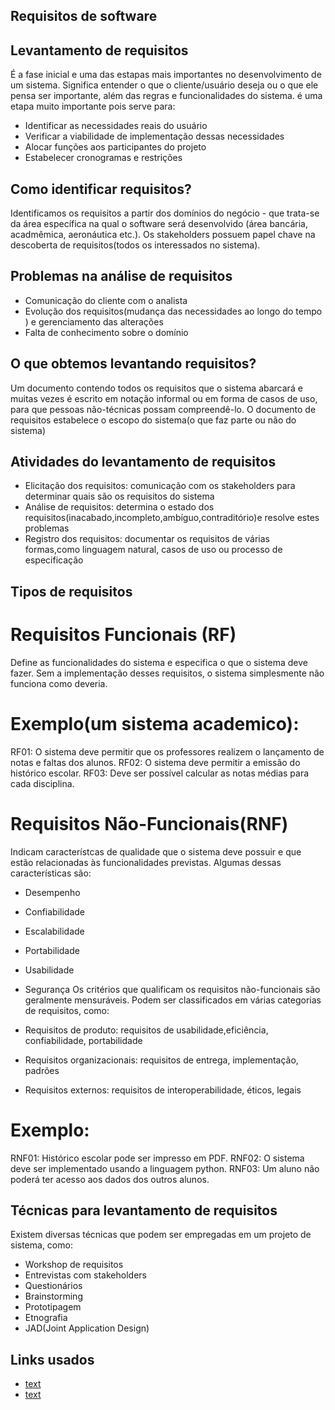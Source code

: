 ## Requisitos de software

## Levantamento de requisitos

É a fase inicial e uma das estapas mais importantes no desenvolvimento de um sistema. Significa entender o que o cliente/usuário deseja ou o que ele pensa ser importante, além das regras e funcionalidades do sistema. é uma etapa muito importante pois serve para:

* Identificar as necessidades reais do usuário
* Verificar a viabilidade de implementação dessas necessidades 
* Alocar funções aos participantes do projeto
* Estabelecer cronogramas e restrições

## Como identificar requisitos? 

Identificamos os requisitos a partir dos domínios do negócio - que trata-se da área específica na qual o software será desenvolvido (área bancária, acadmêmica, aeronáutica etc.). Os stakeholders possuem papel chave na descoberta de requisitos(todos os interessados no sistema).

## Problemas na análise de requisitos 

* Comunicação do cliente com o analista
* Evolução dos requisitos(mudança das necessidades ao longo do tempo ) e gerenciamento das alterações
* Falta de conhecimento sobre o domínio

## O que obtemos levantando requisitos?

Um documento contendo todos os requisitos que o sistema abarcará e muitas vezes é escrito em notação informal ou em forma de casos de uso, para que pessoas não-técnicas possam compreendê-lo. 
O documento de requisitos estabelece o escopo do sistema(o que faz parte ou não do sistema)

## Atividades do levantamento de requisitos

* Elicitação dos requisitos: comunicação com os stakeholders para determinar quais são os requisitos do sistema
* Análise de requisitos: determina o estado dos requisitos(inacabado,incompleto,ambíguo,contraditório)e resolve estes problemas
* Registro dos requisitos: documentar os requisitos de várias formas,como linguagem natural, casos de uso ou processo de especificação

## Tipos de requisitos

# Requisitos Funcionais (RF)

Define as funcionalidades do sistema e especifica o que o sistema deve fazer. Sem a implementação desses requisitos, o sistema simplesmente não funciona como deveria.
# Exemplo(um sistema academico):
RF01: O sistema deve permitir que os professores realizem o lançamento de notas e faltas dos alunos.
RF02: O sistema deve permitir a emissão do histórico escolar.
RF03: Deve ser possível calcular as notas médias para cada disciplina.

# Requisitos Não-Funcionais(RNF)

Indicam característcas de qualidade que o sistema deve possuir e que estão relacionadas às funcionalidades previstas.
Algumas dessas características são:
* Desempenho
* Confiabilidade 
* Escalabilidade 
* Portabilidade
* Usabilidade
* Segurança
Os critérios que qualificam os requisitos não-funcionais são geralmente mensuráveis.
Podem ser classificados em várias categorias de requisitos, como:

* Requisitos de produto: requisitos de usabilidade,eficiência, confiabilidade, portabilidade
* Requisitos organizacionais: requisitos de entrega, implementação, padrões
* Requisitos externos: requisitos de interoperabilidade, éticos, legais

# Exemplo:
RNF01: Histórico escolar pode ser impresso em PDF.
RNF02: O sistema deve ser implementado usando a linguagem python.
RNF03: Um aluno não poderá ter acesso aos dados dos outros alunos.

## Técnicas para levantamento de requisitos 

Existem diversas técnicas que podem ser empregadas em um projeto de sistema, como:

* Workshop de requisitos
* Entrevistas com stakeholders
* Questionários
* Brainstorming
* Prototipagem
* Etnografia
* JAD(Joint Application Design)

## Links usados

* [text](https://www.youtube.com/watch?v=VcOeM2AD8Yk)
* [text](https://www.devmedia.com.br/introducao-a-requisitos-de-software/29580)






